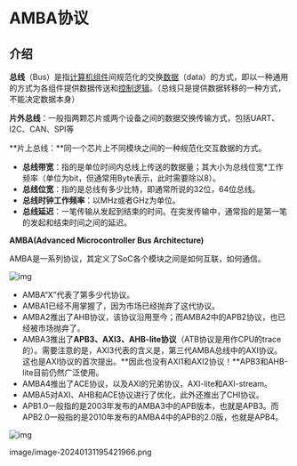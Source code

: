 # AMBA协议

## **介绍**

**总线**（Bus）是指[计算机组件](https://link.zhihu.com/?target=https%3A//zh.wikipedia.org/w/index.php%3Ftitle%3D%E8%AE%A1%E7%AE%97%E6%9C%BA%E7%BB%84%E4%BB%B6%26action%3Dedit%26redlink%3D1)间规范化的交换[数据](https://link.zhihu.com/?target=https%3A//zh.wikipedia.org/wiki/%E6%95%B0%E6%8D%AE)（data）的方式，即以一种通用的方式为各组件提供数据传送和[控制逻辑](https://link.zhihu.com/?target=https%3A//zh.wikipedia.org/w/index.php%3Ftitle%3D%E6%8E%A7%E5%88%B6%E9%80%BB%E8%BE%91%26action%3Dedit%26redlink%3D1)。（总线只是提供数据转移的一种方式，不能决定数据本身）

**片外总线**：一般指两颗芯片或两个设备之间的数据交换传输方式，包括UART、I2C、CAN、SPI等

**片上总线：**同一个芯片上不同模块之间的一种规范化交互数据的方式。

- **总线带宽**：指的是单位时间内总线上传送的数据量；其大小为总线位宽*工作频率（单位为bit，但通常用Byte表示，此时需要除以8）。
- **总线位宽**：指的是总线有多少比特，即通常所说的32位，64位总线。
- **总线时钟工作频率**：以MHz或者GHz为单位。
- **总线延迟**：一笔传输从发起到结束的时间。在突发传输中，通常指的是第一笔的发起和结束时间之间的延迟。

**AMBA(Advanced Microcontroller Bus Architecture)**

AMBA是一系列协议，其定义了SoC各个模块之间是如何互联，如何通信。

![img](https://pic1.zhimg.com/v2-d24f3b861c1c2e610104758586ed43d4_r.jpg)

- AMBA“X”代表了第多少代协议。
- AMBA1已经不用掌握了，因为市场已经抛弃了这代协议。
- AMBA2推出了AHB协议，该协议沿用至今；而AMBA2中的APB2协议，也已经被市场抛弃了。
- AMBA3推出了**APB3、AXI3、AHB-lite协议**（ATB协议是用作CPU的trace的）。需要注意的是，AXI3代表的含义是，第三代AMBA总线中的AXI协议。这也是AXI协议的首次提出。**因此也没有AXI1和AXI2协议！**APB3和AHB-lite目前仍然广泛使用。
- AMBA4推出了ACE协议，以及AXI的兄弟协议，AXI-lite和AXI-stream。
- AMBA5对AXI、AHB和ACE协议进行了优化，此外还推出了CHI协议。
- APB1.0一般指的是2003年发布的AMBA3中的APB版本，也就是APB3。而APB2.0一般指的是2010年发布的AMBA4中的APB的2.0版，也就是APB4。

![img](https://pic4.zhimg.com/v2-c30659932235f1aec416b0b2166aec4f_r.jpg)

image/image-20240131195421966.png
